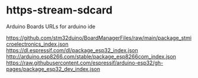 # https-stream-sdcard

Arduino Boards URLs for arduino ide

https://github.com/stm32duino/BoardManagerFiles/raw/main/package_stmicroelectronics_index.json
https://dl.espressif.com/dl/package_esp32_index.json
http://arduino.esp8266.com/stable/package_esp8266com_index.json
https://raw.githubusercontent.com/espressif/arduino-esp32/gh-pages/package_esp32_dev_index.json
